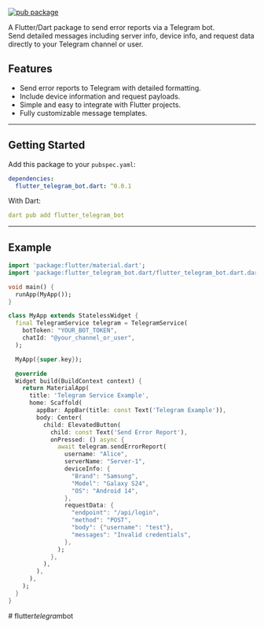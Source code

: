 [![pub package](https://img.shields.io/pub/v/flutter_telegram_bot.dart.svg)](https://pub.dev/packages/flutter_telegram_bot)

A Flutter/Dart package to send error reports via a Telegram bot.  
Send detailed messages including server info, device info, and request data directly to your Telegram channel or user.

## Features

- Send error reports to Telegram with detailed formatting.
- Include device information and request payloads.
- Simple and easy to integrate with Flutter projects.
- Fully customizable message templates.

---

## Getting Started

Add this package to your `pubspec.yaml`:

```yaml
dependencies:
  flutter_telegram_bot.dart: ^0.0.1
```
With Dart:

```yaml
dart pub add flutter_telegram_bot
```

---
## Example

```dart
import 'package:flutter/material.dart';
import 'package:flutter_telegram_bot.dart/flutter_telegram_bot.dart.dart';

void main() {
  runApp(MyApp());
}

class MyApp extends StatelessWidget {
  final TelegramService telegram = TelegramService(
    botToken: "YOUR_BOT_TOKEN",
    chatId: "@your_channel_or_user",
  );

  MyApp({super.key});

  @override
  Widget build(BuildContext context) {
    return MaterialApp(
      title: 'Telegram Service Example',
      home: Scaffold(
        appBar: AppBar(title: const Text('Telegram Example')),
        body: Center(
          child: ElevatedButton(
            child: const Text('Send Error Report'),
            onPressed: () async {
              await telegram.sendErrorReport(
                username: "Alice",
                serverName: "Server-1",
                deviceInfo: {
                  "Brand": "Samsung",
                  "Model": "Galaxy S24",
                  "OS": "Android 14",
                },
                requestData: {
                  "endpoint": "/api/login",
                  "method": "POST",
                  "body": {"username": "test"},
                  "messages": "Invalid credentials",
                },
              );
            },
          ),
        ),
      ),
    );
  }
}
```
#   f l u t t e r _ t e l e g r a m _ b o t  
 